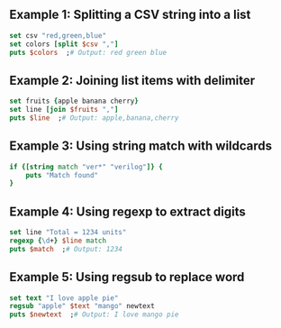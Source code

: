 ## Example 1: Splitting a CSV string into a list
```tcl
set csv "red,green,blue"
set colors [split $csv ","]
puts $colors  ;# Output: red green blue
```

## Example 2: Joining list items with delimiter
```tcl
set fruits {apple banana cherry}
set line [join $fruits ","]
puts $line  ;# Output: apple,banana,cherry
```

## Example 3: Using string match with wildcards
```tcl
if {[string match "ver*" "verilog"]} {
    puts "Match found"
}
```

## Example 4: Using regexp to extract digits
```tcl
set line "Total = 1234 units"
regexp {\d+} $line match
puts $match  ;# Output: 1234
```

## Example 5: Using regsub to replace word
```tcl
set text "I love apple pie"
regsub "apple" $text "mango" newtext
puts $newtext  ;# Output: I love mango pie
```
